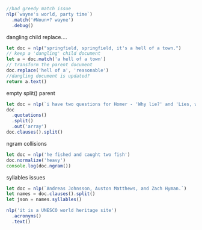 ```js
//bad greedy match issue
nlp(`wayne's world, party time`)
  .match('#Noun+? wayne')
  .debug()
```

dangling child replace....

```js
let doc = nlp("springfield, springfield, it's a hell of a town.")
// keep a 'dangling' child document
let a = doc.match('a hell of a town')
// transform the parent document
doc.replace('hell of a', 'reasonable')
//dangling document is updated?
return a.text()
```

empty split() parent

```js
let doc = nlp(`i have two questions for Homer - 'Why lie?' and 'Lies, why?'`)
doc
  .quotations()
  .split()
  .out('array')
doc.clauses().split()
```

ngram collisions

```js
let doc = nlp('he fished and caught two fish')
doc.normalize('heavy')
console.log(doc.ngram())
```

syllables issues

```js
let doc = nlp(`Andreas Johnsson, Auston Matthews, and Zach Hyman.`)
let names = doc.clauses().split()
let json = names.syllables()
```

```js
nlp('it is a UNESCO world heritage site')
  .acronyms()
  .text()
```
